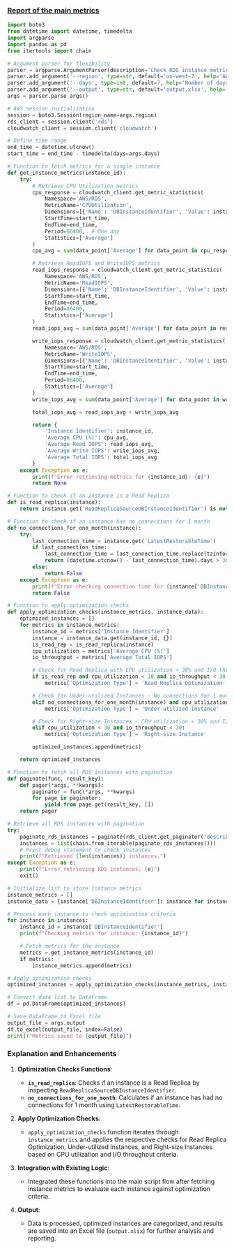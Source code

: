 
### [Report of the main metrics](https://aws.amazon.com/blogs/database/optimizing-costs-in-amazon-rds/?sc_channel=sm&sc_campaign=Support&sc_publisher=REDDIT&sc_country=global&sc_geo=GLOBAL&sc_outcome=AWS%20Support&sc_content=Support&trk=Support&linkId=410997030)

```python
import boto3
from datetime import datetime, timedelta
import argparse
import pandas as pd
from itertools import chain

# Argument parser for flexibility
parser = argparse.ArgumentParser(description='Check RDS instance metrics and optimizations')
parser.add_argument('--region', type=str, default='us-west-2', help='AWS region')
parser.add_argument('--days', type=int, default=7, help='Number of days for metrics')
parser.add_argument('--output', type=str, default='output.xlsx', help='Output file name for metrics')
args = parser.parse_args()

# AWS session initialization
session = boto3.Session(region_name=args.region)
rds_client = session.client('rds')
cloudwatch_client = session.client('cloudwatch')

# Define time range
end_time = datetime.utcnow()
start_time = end_time - timedelta(days=args.days)

# Function to fetch metrics for a single instance
def get_instance_metrics(instance_id):
    try:
        # Retrieve CPU Utilization metrics
        cpu_response = cloudwatch_client.get_metric_statistics(
            Namespace='AWS/RDS',
            MetricName='CPUUtilization',
            Dimensions=[{'Name': 'DBInstanceIdentifier', 'Value': instance_id}],
            StartTime=start_time,
            EndTime=end_time,
            Period=86400,  # One day
            Statistics=['Average']
        )
        cpu_avg = sum(data_point['Average'] for data_point in cpu_response['Datapoints']) / len(cpu_response['Datapoints']) if cpu_response['Datapoints'] else 0

        # Retrieve ReadIOPS and WriteIOPS metrics
        read_iops_response = cloudwatch_client.get_metric_statistics(
            Namespace='AWS/RDS',
            MetricName='ReadIOPS',
            Dimensions=[{'Name': 'DBInstanceIdentifier', 'Value': instance_id}],
            StartTime=start_time,
            EndTime=end_time,
            Period=86400,
            Statistics=['Average']
        )
        read_iops_avg = sum(data_point['Average'] for data_point in read_iops_response['Datapoints']) / len(read_iops_response['Datapoints']) if read_iops_response['Datapoints'] else 0

        write_iops_response = cloudwatch_client.get_metric_statistics(
            Namespace='AWS/RDS',
            MetricName='WriteIOPS',
            Dimensions=[{'Name': 'DBInstanceIdentifier', 'Value': instance_id}],
            StartTime=start_time,
            EndTime=end_time,
            Period=86400,
            Statistics=['Average']
        )
        write_iops_avg = sum(data_point['Average'] for data_point in write_iops_response['Datapoints']) / len(write_iops_response['Datapoints']) if write_iops_response['Datapoints'] else 0

        total_iops_avg = read_iops_avg + write_iops_avg

        return {
            'Instance Identifier': instance_id,
            'Average CPU (%)': cpu_avg,
            'Average Read IOPS': read_iops_avg,
            'Average Write IOPS': write_iops_avg,
            'Average Total IOPS': total_iops_avg
        }
    except Exception as e:
        print(f"Error retrieving metrics for {instance_id}: {e}")
        return None

# Function to check if an instance is a Read Replica
def is_read_replica(instance):
    return instance.get('ReadReplicaSourceDBInstanceIdentifier') is not None

# Function to check if an instance has no connections for 1 month
def no_connections_for_one_month(instance):
    try:
        last_connection_time = instance.get('LatestRestorableTime')
        if last_connection_time:
            last_connection_time = last_connection_time.replace(tzinfo=None)
            return (datetime.utcnow() - last_connection_time).days > 30
        else:
            return False
    except Exception as e:
        print(f"Error checking connection time for {instance['DBInstanceIdentifier']}: {e}")
        return False

# Function to apply optimization checks
def apply_optimization_checks(instance_metrics, instance_data):
    optimized_instances = []
    for metrics in instance_metrics:
        instance_id = metrics['Instance Identifier']
        instance = instance_data.get(instance_id, {})
        is_read_rep = is_read_replica(instance)
        cpu_utilization = metrics['Average CPU (%)']
        io_throughput = metrics['Average Total IOPS']

        # Check for Read Replica with CPU utilization < 30% and I/O throughput < 30%
        if is_read_rep and cpu_utilization < 30 and io_throughput < 30:
            metrics['Optimization Type'] = 'Read Replica Optimization'

        # Check for Under-utilized Instances - No connections for 1 month, CPU utilization < 5%, and I/O throughput < 5%
        elif no_connections_for_one_month(instance) and cpu_utilization < 5 and io_throughput < 5:
            metrics['Optimization Type'] = 'Under-utilized Instance'

        # Check for Right-size Instances - CPU utilization < 30% and I/O throughput < 30%
        elif cpu_utilization < 30 and io_throughput < 30:
            metrics['Optimization Type'] = 'Right-size Instance'

        optimized_instances.append(metrics)

    return optimized_instances

# Function to fetch all RDS instances with pagination
def paginate(func, result_key):
    def pager(*args, **kwargs):
        paginator = func(*args, **kwargs)
        for page in paginator:
            yield from page.get(result_key, [])
    return pager

# Retrieve all RDS instances with pagination
try:
    paginate_rds_instances = paginate(rds_client.get_paginator('describe_db_instances').paginate, 'DBInstances')
    instances = list(chain.from_iterable(paginate_rds_instances()))
    # Print debug statement to check instances
    print(f"Retrieved {len(instances)} instances.")
except Exception as e:
    print(f"Error retrieving RDS instances: {e}")
    exit()

# Initialize list to store instance metrics
instance_metrics = []
instance_data = {instance['DBInstanceIdentifier']: instance for instance in instances}

# Process each instance to check optimization criteria
for instance in instances:
    instance_id = instance['DBInstanceIdentifier']
    print(f"Checking metrics for instance: {instance_id}")

    # Fetch metrics for the instance
    metrics = get_instance_metrics(instance_id)
    if metrics:
        instance_metrics.append(metrics)

# Apply optimization checks
optimized_instances = apply_optimization_checks(instance_metrics, instance_data)

# Convert data list to DataFrame
df = pd.DataFrame(optimized_instances)

# Save DataFrame to Excel file
output_file = args.output
df.to_excel(output_file, index=False)
print(f"Metrics saved to {output_file}")

```

### Explanation and Enhancements

1. **Optimization Checks Functions**: 
   - **`is_read_replica`**: Checks if an instance is a Read Replica by inspecting `ReadReplicaSourceDBInstanceIdentifier`.
   - **`no_connections_for_one_month`**: Calculates if an instance has had no connections for 1 month using `LatestRestorableTime`.

2. **Apply Optimization Checks**: 
   - `apply_optimization_checks` function iterates through `instance_metrics` and applies the respective checks for Read Replica Optimization, Under-utilized Instances, and Right-size Instances based on CPU utilization and I/O throughput criteria.

3. **Integration with Existing Logic**: 
   - Integrated these functions into the main script flow after fetching instance metrics to evaluate each instance against optimization criteria.

4. **Output**: 
   - Data is processed, optimized instances are categorized, and results are saved into an Excel file (`output.xlsx`) for further analysis and reporting.

